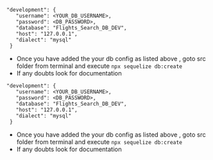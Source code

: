 
 ```
 "development": {
    "username": <YOUR_DB_USERNAME>,
    "password": <DB_PASSWORD>,
    "database": "Flights_Search_DB_DEV",
    "host": "127.0.0.1",
    "dialect": "mysql"
  }
 ```
 - Once you have added the your db config as listed above , goto src folder from terminal and execute `npx sequelize db:create`
 - If any doubts look for documentation
 ```
 "development": {
    "username": <YOUR_DB_USERNAME>,
    "password": <DB_PASSWORD>,
    "database": "Flights_Search_DB_DEV",
    "host": "127.0.0.1",
    "dialect": "mysql"
  }
 ```
 - Once you have added the your db config as listed above , goto src folder from terminal and execute `npx sequelize db:create`
 - If any doubts look for documentation